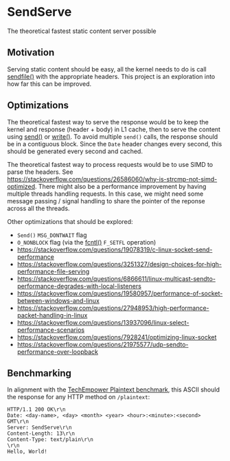 # SendServe
The theoretical fastest static content server possible

## Motivation

Serving static content should be easy, all the kernel needs to do is call [sendfile()](https://man7.org/linux/man-pages/man2/sendfile.2.html) with the appropriate headers. This project is an exploration into how far this can be improved.

## Optimizations

The theoretical fastest way to serve the response would be to keep the kernel and response (header + body) in L1 cache, then to serve the content using [send()](https://man7.org/linux/man-pages/man2/send.2.html) or [write()](https://man7.org/linux/man-pages/man2/write.2.html). To avoid multiple `send()` calls, the response should be in a contiguous block. Since the `Date` header changes every second, this should be generated every second and cached.

The theoretical fastest way to process requests would be to use SIMD to parse the headers. See https://stackoverflow.com/questions/26586060/why-is-strcmp-not-simd-optimized. There might also be a performance improvement by having multiple threads handling requests. In this case, we might need some message passing / signal handling to share the pointer of the reponse across all the threads.

Other optimizations that should be explored:
- `Send()` `MSG_DONTWAIT` flag
- `O_NONBLOCK` flag (via the [fcntl()](https://man7.org/linux/man-pages/man2/fcntl.2.html) `F_SETFL` operation)
- https://stackoverflow.com/questions/19078319/c-linux-socket-send-performance
- https://stackoverflow.com/questions/3251327/design-choices-for-high-performance-file-serving
- https://stackoverflow.com/questions/6866611/linux-multicast-sendto-performance-degrades-with-local-listeners
- https://stackoverflow.com/questions/19580957/performance-of-socket-between-windows-and-linux
- https://stackoverflow.com/questions/27948953/high-performance-packet-handling-in-linux
- https://stackoverflow.com/questions/13937096/linux-select-performance-scenarios
- https://stackoverflow.com/questions/7928241/optimizing-linux-socket
- https://stackoverflow.com/questions/21975577/udp-sendto-performance-over-loopback

## Benchmarking 

In alignment with the [TechEmpower Plaintext benchmark](https://www.techempower.com/benchmarks/#test=plaintext), this ASCII should the response for any HTTP method on `/plaintext`:
```
HTTP/1.1 200 OK\r\n
Date: <day-name>, <day> <month> <year> <hour>:<minute>:<second> GMT\r\n
Server: SendServe\r\n
Content-Length: 13\r\n
Content-Type: text/plain\r\n
\r\n
Hello, World!
```
